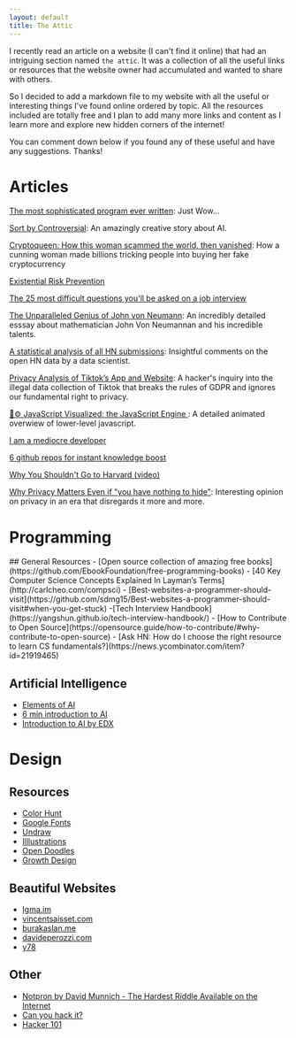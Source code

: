 ```yaml
---
layout: default
title: The Attic
---
```


I recently read an article on a website (I can't find it online) that had an intriguing section named `the attic`. It was a collection of all the useful links or resources that the website owner had accumulated and wanted to share with others.

So I decided to add a markdown file to my website with all the useful or interesting things I've found online ordered by topic.
All the resources included are totally free and I plan to add many more links and content as I learn more and explore new hidden corners of the internet!

You can comment down below if you found any of these useful and have any suggestions. Thanks!

# Articles
[The most sophisticated program ever written](https://www.quora.com/What-is-the-most-sophisticated-piece-of-software-ever-written-1/answer/John-Byrd-2): Just Wow...

[Sort by Controversial](https://slatestarcodex.com/2018/10/30/sort-by-controversial/): An amazingly creative story about AI.

[Cryptoqueen: How this woman scammed the world, then vanished](https://www.bbc.com/news/stories-50435014): How a cunning woman made billions tricking people into buying her fake cryptocurrency

[Existential Risk Prevention](https://www.existential-risk.org/concept.html)

[The 25 most difficult questions you'll be asked on a job interview](http://www.datsi.fi.upm.es/~frosal/docs/25mdq.html)

[The Unparalleled Genius of John von Neumann](https://medium.com/cantors-paradise/the-unparalleled-genius-of-john-von-neumann-791bb9f42a2d): An incredibly detailed esssay about mathematician John Von Neumannan and his incredible talents.

[A statistical analysis of all HN submissions](https://minimaxir.com/2014/02/hacking-hacker-news/): Insightful comments on the open HN data by a data scientist.

[Privacy Analysis of Tiktok’s App and Website](https://rufposten.de/blog/2019/12/05/privacy-analysis-of-tiktoks-app-and-website/): A hacker's inquiry into the illegal data collection of Tiktok that breaks the rules of GDPR and ignores our fundamental right to privacy. 

[🚀⚙️ JavaScript Visualized: the JavaScript Engine ](https://dev.to/lydiahallie/javascript-visualized-the-javascript-engine-4cdf): A detailed animated overwiew of lower-level javascript.

[I am a mediocre developer](https://dev.to/sobolevn/i-am-a-mediocre-developer--30hn)

[6 github repos for instant knowledge boost](https://dev.to/mfarajewicz/6-github-repos-for-instant-knowledge-boost-3mo0)

[Why You Shouldn't Go to Harvard (video)](https://www.youtube.com/watch?v=7J-wCHDJYmo)

[Why Privacy Matters Even if "you have nothing to hide"](https://write.privacytools.io/privacy-simplified/why-privacy-matters-even-if-you-have-nothing-to-hide): Interesting opinion on privacy in an era that disregards it more and more.
# Programming
<div class="contact-line"></div>
<span>
## General Resources
- [Open source collection of amazing free books](https://github.com/EbookFoundation/free-programming-books)
- [40 Key Computer Science Concepts Explained In Layman’s Terms](http://carlcheo.com/compsci)
- [Best-websites-a-programmer-should-visit](https://github.com/sdmg15/Best-websites-a-programmer-should-visit#when-you-get-stuck)
-[Tech Interview Handbook](https://yangshun.github.io/tech-interview-handbook/)
- [How to Contribute to Open Source](https://opensource.guide/how-to-contribute/#why-contribute-to-open-source)
- [Ask HN: How do I choose the right resource to learn CS fundamentals?](https://news.ycombinator.com/item?id=21919465)


## Artificial Intelligence
- [Elements of AI](https://elementsofai.com)
- [6 min introduction to AI](https://snips.ai/content/intro-to-ai/#ai-symphony)
- [Introduction to AI by EDX](https://www.edx.org/course/introduction-to-artificial-intelligence-ai-2)

# Design
<div class="contact-line"></div>

## Resources
- [Color Hunt](https://colorhunt.co/)
- [Google Fonts](https://fonts.google.com/)
- [Undraw](https://undraw.co)
- [Illlustrations](https://illlustrations.co)
- [Open Doodles](https://www.opendoodles.com/)
- [Growth Design](https://growth.design/)

## Beautiful Websites
- [Igma.im](https://igma.im/)
- [vincentsaisset.com](https://www.vincentsaisset.com/)
- [burakaslan.me](https://www.vincentsaisset.com/)
- [davideperozzi.com](https://davideperozzi.com/)
- [y78](http://y78.fr)

## Other
- [Notpron by David Munnich - The Hardest Riddle Available on the Internet](http://notpron.com/)
- [Can you hack it?](https://hack.ainfosec.com/)
- [Hacker 101](https://www.hacker101.com)
<script src="https://utteranc.es/client.js"
        repo="Uzay-G/uzpg-comments"
        issue-term="pathname"
        theme="github-light"
        crossorigin="anonymous"
        async>
</script>